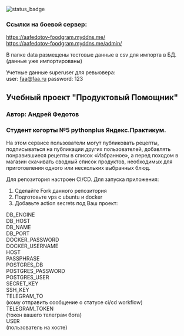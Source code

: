 ![status_badge](https://github.com/aafedotov/foodgram-project-react/actions/workflows/foodgram_cicd.yml/badge.svg)
### Ссылки на боевой сервер:
https://aafedotov-foodgram.myddns.me/  
https://aafedotov-foodgram.myddns.me/admin/

В папке data размещены тестовые данные в csv для импорта в БД.  
(данные уже импортированы)

Учетные данные superuser для ревьювера:  
user: faa@faa.ru 
password: 123

## Учебный проект "Продуктовый Помощник"
### Автор: Андрей Федотов
### Cтудент когорты №5 pythonplus Яндекс.Практикум.

На этом сервисе пользователи могут публиковать рецепты, подписываться на публикации 
других пользователей, добавлять понравившиеся рецепты в список «Избранное», 
а перед походом в магазин скачивать сводный список продуктов, необходимых для приготовления 
одного или нескольких выбранных блюд.

Для репозитория настроен CI/CD.
Для запуска приложения:

1. Сделайте Fork данного репозитория
2. Подготовьте vps с ubuntu и docker
3. Добавьте action secrets под Ваш проект:

DB_ENGINE  
DB_HOST  
DB_NAME  
DB_PORT  
DOCKER_PASSWORD  
DOCKER_USERNAME  
HOST  
PASSPHRASE  
POSTGRES_DB  
POSTGRES_PASSWORD  
POSTGRES_USER  
SECRET_KEY  
SSH_KEY  
TELEGRAM_TO  
(кому отправить сообщение о статусе ci/cd workflow)  
TELEGRAM_TOKEN  
(токен вашего телеграм бота)  
USER  
(пользователь на хосте)
